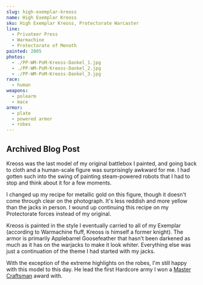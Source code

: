 ```yaml
---
slug: high-exemplar-kreoss
name: High Exemplar Kreoss
sku: High Exemplar Kreoss, Protectorate Warcaster
line:
  - Privateer Press
  - Warmachine
  - Protectorate of Menoth
painted: 2005
photos:
  - ./PP-WM-PoM-Kreoss-Dankel_1.jpg
  - ./PP-WM-PoM-Kreoss-Dankel_2.jpg
  - ./PP-WM-PoM-Kreoss-Dankel_3.jpg
race:
  - human
weapons:
  - polearm
  - mace
armor:
  - plate
  - powered armor
  - robes
---
```


## Archived Blog Post

Kreoss was the last model of my original battlebox I painted, and going back to cloth and a human-scale figure was surprisingly awkward for me. I had gotten such into the swing of painting steam-powered robots that I had to stop and think about it for a few moments.

I changed up my recipe for metallic gold on this figure, though it doesn't come through clear on the photograph. It's less reddish and more yellow than the jacks in person. I wound up continuing this recipe on my Protectorate forces instead of my original.

Kreoss is painted in the style I eventually carried to all of my Exemplar (according to Warmachine fluff, Kreoss is himself a former knight). The armor is primarily Applebarrel Goosefeather that hasn't been darkened as much as it has on the warjacks to make it look whiter. Everything else was just a continuation of the theme I had started with my jacks.

With the exception of the extreme highlights on the robes, I'm still happy with this model to this day. He lead the first Hardcore army I won a [Master Craftsman](http://www.dankelzahn.com/blog/2008/06/24/dieconprivateer-press-weekend-wrap-up/) award with.
